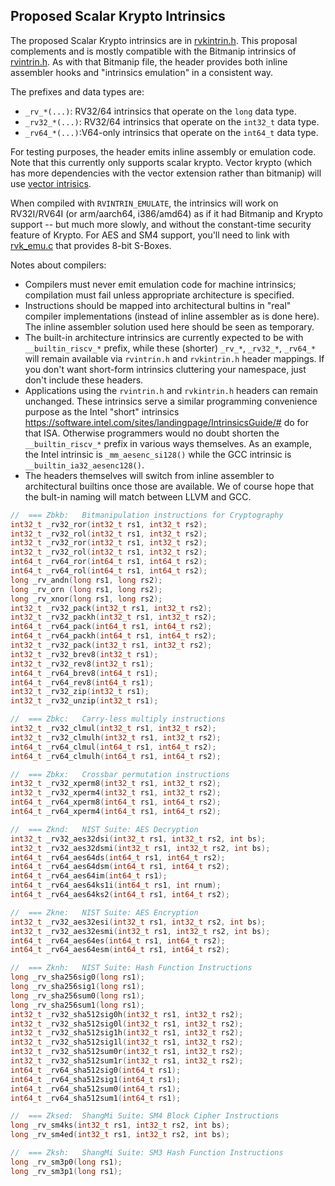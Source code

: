 ##	Proposed Scalar Krypto Intrinsics

The proposed Scalar Krypto intrinsics are in [rvkintrin.h](rvkintrin.h).
This proposal complements and is mostly compatible with the Bitmanip
intrinsics of [rvintrin.h](https://github.com/riscv/riscv-bitmanip/blob/master/cproofs/rvintrin.h).
As with that Bitmanip file, the header provides both inline assembler hooks 
and "intrinsics emulation" in a consistent way.

The prefixes and data types are:

* `_rv_*(...)`: RV32/64 intrinsics that operate on the `long` data type.
* `_rv32_*(...)`:  RV32/64 intrinsics that operate on the `int32_t` data type.
* `_rv64_*(...)`:V64-only intrinsics that operate on the `int64_t` data type.

For testing purposes, the header emits inline assembly or emulation code.
Note that this currently only supports scalar krypto. Vector krypto
(which has more dependencies with the vector extension rather than bitmanip)
will use [vector intrisics](https://github.com/riscv/rvv-intrinsic-doc).

When compiled with `RVINTRIN_EMULATE`, the intrinsics will work on 
RV32I/RV64I (or arm/aarch64, i386/amd64) as if it had Bitmanip and Krypto
support -- but much more slowly, and without the constant-time security 
feature of Krypto. For AES and SM4 support, you'll need to link with 
[rvk_emu.c](rvk_emu.c) that provides 8-bit S-Boxes. 

Notes about compilers:

*	Compilers must never emit emulation code for machine intrinsics;
	compilation must fail unless appropriate architecture is specified.
*	Instructions should be mapped into architectural bultins in "real"
	compiler implementations (instead of inline assembler as is done here).
	The inline assembler solution used here should be seen as temporary.
*	The built-in architecture intrinsics are currently expected to be with 
	`__builtin_riscv_*` prefix, while these (shorter) `_rv_*`, `_rv32_*`, 
	`_rv64_*` will remain available via `rvintrin.h` and `rvkintrin.h`
	header mappings. If you don't want short-form intrinsics cluttering 
	your namespace, just don't include these headers.
*	Applications using the `rvintrin.h` and `rvkintrin.h` headers can remain
	unchanged. These intrinsics serve a similar programming convenience
	purpose as the Intel "short" intrinsics
	https://software.intel.com/sites/landingpage/IntrinsicsGuide/# do for that
	ISA. Otherwise programmers would no doubt shorten the `__builtin_riscv_*`
	prefix in various ways themselves. As an example, the Intel intrinsic 
	is `_mm_aesenc_si128()` 
	while the GCC intrinsic is `__builtin_ia32_aesenc128()`.	
*	The headers themselves will switch from inline assembler to
	architectural builtins once those are available. We of course hope that
	the bult-in naming will match between LLVM and GCC.

```C
//	===	Zbkb:	Bitmanipulation instructions for Cryptography
int32_t _rv32_ror(int32_t rs1, int32_t rs2);
int32_t _rv32_rol(int32_t rs1, int32_t rs2);
int32_t _rv32_ror(int32_t rs1, int32_t rs2);
int32_t _rv32_rol(int32_t rs1, int32_t rs2);
int64_t _rv64_ror(int64_t rs1, int64_t rs2);
int64_t _rv64_rol(int64_t rs1, int64_t rs2);
long _rv_andn(long rs1, long rs2);
long _rv_orn (long rs1, long rs2);
long _rv_xnor(long rs1, long rs2);
int32_t _rv32_pack(int32_t rs1, int32_t rs2);
int32_t _rv32_packh(int32_t rs1, int32_t rs2);
int64_t _rv64_pack(int64_t rs1, int64_t rs2);
int64_t _rv64_packh(int64_t rs1, int64_t rs2);
int32_t _rv32_pack(int32_t rs1, int32_t rs2);
int32_t _rv32_brev8(int32_t rs1);
int32_t _rv32_rev8(int32_t rs1);
int64_t _rv64_brev8(int64_t rs1);
int64_t _rv64_rev8(int64_t rs1);
int32_t _rv32_zip(int32_t rs1);
int32_t _rv32_unzip(int32_t rs1);

//	===	Zbkc:	Carry-less multiply instructions
int32_t _rv32_clmul(int32_t rs1, int32_t rs2);
int32_t _rv32_clmulh(int32_t rs1, int32_t rs2);
int64_t _rv64_clmul(int64_t rs1, int64_t rs2);
int64_t _rv64_clmulh(int64_t rs1, int64_t rs2);

//	===	Zbkx:	Crossbar permutation instructions
int32_t _rv32_xperm8(int32_t rs1, int32_t rs2);
int32_t _rv32_xperm4(int32_t rs1, int32_t rs2);
int64_t _rv64_xperm8(int64_t rs1, int64_t rs2);
int64_t _rv64_xperm4(int64_t rs1, int64_t rs2);

//	===	Zknd:	NIST Suite: AES Decryption
int32_t _rv32_aes32dsi(int32_t rs1, int32_t rs2, int bs);
int32_t _rv32_aes32dsmi(int32_t rs1, int32_t rs2, int bs);
int64_t _rv64_aes64ds(int64_t rs1, int64_t rs2);
int64_t _rv64_aes64dsm(int64_t rs1, int64_t rs2);
int64_t _rv64_aes64im(int64_t rs1);
int64_t _rv64_aes64ks1i(int64_t rs1, int rnum);
int64_t _rv64_aes64ks2(int64_t rs1, int64_t rs2);

//	===	Zkne:	NIST Suite: AES Encryption
int32_t _rv32_aes32esi(int32_t rs1, int32_t rs2, int bs);
int32_t _rv32_aes32esmi(int32_t rs1, int32_t rs2, int bs);
int64_t _rv64_aes64es(int64_t rs1, int64_t rs2);
int64_t _rv64_aes64esm(int64_t rs1, int64_t rs2);

//	===	Zknh:	NIST Suite: Hash Function Instructions
long _rv_sha256sig0(long rs1);
long _rv_sha256sig1(long rs1);
long _rv_sha256sum0(long rs1);
long _rv_sha256sum1(long rs1);
int32_t _rv32_sha512sig0h(int32_t rs1, int32_t rs2);
int32_t _rv32_sha512sig0l(int32_t rs1, int32_t rs2);
int32_t _rv32_sha512sig1h(int32_t rs1, int32_t rs2);
int32_t _rv32_sha512sig1l(int32_t rs1, int32_t rs2);
int32_t _rv32_sha512sum0r(int32_t rs1, int32_t rs2);
int32_t _rv32_sha512sum1r(int32_t rs1, int32_t rs2);
int64_t _rv64_sha512sig0(int64_t rs1);
int64_t _rv64_sha512sig1(int64_t rs1);
int64_t _rv64_sha512sum0(int64_t rs1);
int64_t _rv64_sha512sum1(int64_t rs1);

//	===	Zksed:	ShangMi Suite: SM4 Block Cipher Instructions
long _rv_sm4ks(int32_t rs1, int32_t rs2, int bs);
long _rv_sm4ed(int32_t rs1, int32_t rs2, int bs);

//	===	Zksh:	ShangMi Suite: SM3 Hash Function Instructions
long _rv_sm3p0(long rs1);
long _rv_sm3p1(long rs1);
```
